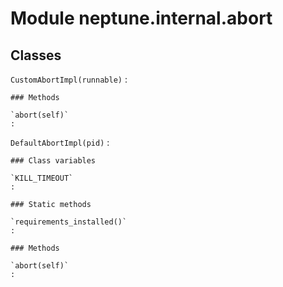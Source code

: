 Module neptune.internal.abort
=============================

Classes
-------

`CustomAbortImpl(runnable)`
:   

    ### Methods

    `abort(self)`
    :

`DefaultAbortImpl(pid)`
:   

    ### Class variables

    `KILL_TIMEOUT`
    :

    ### Static methods

    `requirements_installed()`
    :

    ### Methods

    `abort(self)`
    :